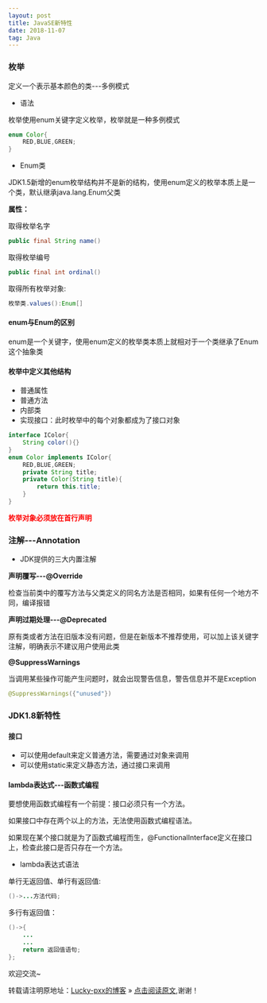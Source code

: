 ```yaml
---
layout: post
title: JavaSE新特性
date: 2018-11-07
tag: Java
--- 
```


### 枚举

定义一个表示基本颜色的类---多例模式

- 语法

枚举使用enum关键字定义枚举，枚举就是一种多例模式

```java
enum Color{
    RED,BLUE,GREEN;
}
```

- Enum类

JDK1.5新增的enum枚举结构并不是新的结构，使用enum定义的枚举本质上是一个类，默认继承java.lang.Enum父类

**属性：**

取得枚举名字

```java
public final String name()
```

取得枚举编号

```java
public final int ordinal()
```

取得所有枚举对象:

```java
枚举类.values():Enum[]
```

#### enum与Enum的区别

enum是一个关键字，使用enum定义的枚举类本质上就相对于一个类继承了Enum这个抽象类

#### 枚举中定义其他结构

- 普通属性
- 普通方法
- 内部类
- 实现接口：此时枚举中的每个对象都成为了接口对象

```java
interface IColor{
    String color(){}
}
enum Color implements IColor{
    RED,BLUE,GREEN;
    private String title;
    private Color(String title){
        return this.title;
    }
}
```

<font color = "red">**枚举对象必须放在首行声明**</font>

### 注解---Annotation

- JDK提供的三大内置注解

**声明覆写---@Override**

检查当前类中的覆写方法与父类定义的同名方法是否相同，如果有任何一个地方不同，编译报错

**声明过期处理---@Deprecated**

原有类或者方法在旧版本没有问题，但是在新版本不推荐使用，可以加上该关键字注解，明确表示不建议用户使用此类

**@SuppressWarnings**

当调用某些操作可能产生问题时，就会出现警告信息，警告信息并不是Exception

```java
@SuppressWarnings({"unused"})
```

### JDK1.8新特性

#### 接口

- 可以使用default来定义普通方法，需要通过对象来调用
- 可以使用static来定义静态方法，通过接口来调用

#### lambda表达式---函数式编程

要想使用函数式编程有一个前提：接口必须只有一个方法。

如果接口中存在两个以上的方法，无法使用函数式编程语法。

如果现在某个接口就是为了函数式编程而生，@FunctionalInterface定义在接口上，检查此接口是否只存在一个方法。

- lambda表达式语法

单行无返回值、单行有返回值:

```java
()->...方法代码;
```

多行有返回值：

```java
()->{
    ...
    ...
    return 返回值语句;
};
```
欢迎交流~

转载请注明原地址：[Lucky-pxx的博客](http://www.bingoxin.top) » [点击阅读原文](http://www.bingoxin.top/2018/10/java%E4%B8%AD%E7%9A%84String%E7%B1%BB/),谢谢！
